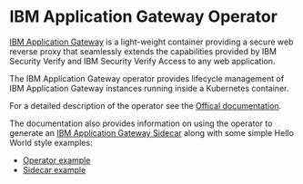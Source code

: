 # IBM Application Gateway Operator

[IBM Application Gateway](http://iamdevportal.us-east.mybluemix.net/iag/product-overview/overview) is a light-weight container providing a secure web reverse proxy that seamlessly extends the capabilities provided by IBM Security Verify and IBM Security Verify Access to any web application.

The IBM Application Gateway operator provides lifecycle management of IBM Application Gateway instances running inside a Kubernetes container.

For a detailed description of the operator see the [Offical documentation](http://iamdevportal.us-east.mybluemix.net/iag/deployment/kubernetes/kubernetes-operator).

The documentation also provides information on using the operator to generate an [IBM Application Gateway Sidecar](http://iamdevportal.us-east.mybluemix.net/iag/deployment/kubernetes/kubernetes-sidecar) along with some simple Hello World style examples:

* [Operator example](http://iamdevportal.us-east.mybluemix.net/iag/hello-world/operator-kubernetes)
* [Sidecar example](http://iamdevportal.us-east.mybluemix.net/iag/hello-world/sidecar-kubernetes)

